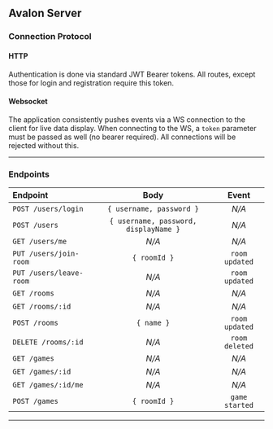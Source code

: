 ## Avalon Server

### Connection Protocol

#### HTTP
Authentication is done via standard JWT Bearer tokens. All routes, except those for login and registration require this token.
#### Websocket
The application consistently pushes events via a WS connection to the client for live data display.
When connecting to the WS, a `token` parameter must be passed as well (no bearer required). All connections will be rejected without this.

---

### Endpoints

|Endpoint|Body|Event|
|:-----|:---------------:|:----------:|
|`POST /users/login`| `{ username, password }` | *N/A* |
|`POST /users`| `{ username, password, displayName }` | *N/A* |
|`GET /users/me`| *N/A* | *N/A* |
|`PUT /users/join-room`| `{ roomId }` | `room updated` |
|`PUT /users/leave-room`| *N/A* | `room updated` |
|`GET /rooms`| *N/A* | *N/A* |
|`GET /rooms/:id`| *N/A* | *N/A* |
|`POST /rooms`| `{ name }` | `room updated` |
|`DELETE /rooms/:id`| *N/A* | `room deleted` |
|`GET /games` | *N/A* | *N/A* |
|`GET /games/:id` | *N/A* | *N/A* |
|`GET /games/:id/me` | *N/A* | *N/A* |
|`POST /games` | `{ roomId }` | `game started` |
---


